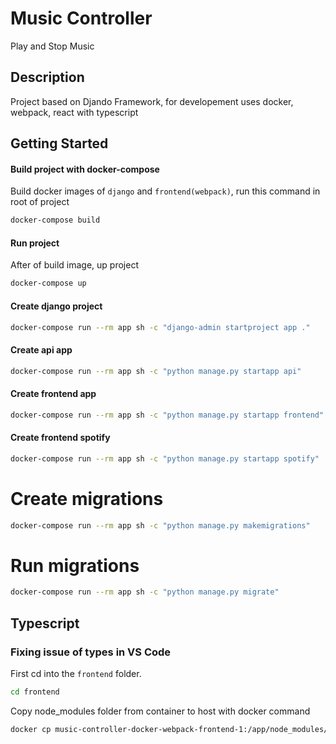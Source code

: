 # Music Controller

Play and Stop Music

## Description

Project based on Djando Framework, for developement uses docker, webpack, react with typescript

## Getting Started

#### Build project with docker-compose
Build docker images of  ```django``` and  ```frontend(webpack)```, run this command in root of project
```bash
docker-compose build
```
#### Run project
After of build image, up project
```bash
docker-compose up
```
#### Create django project
```bash
docker-compose run --rm app sh -c "django-admin startproject app ."
```
#### Create api app
```bash
docker-compose run --rm app sh -c "python manage.py startapp api"
```
#### Create frontend app
```bash
docker-compose run --rm app sh -c "python manage.py startapp frontend"
```
#### Create frontend spotify
```bash
docker-compose run --rm app sh -c "python manage.py startapp spotify"
```
# Create migrations
```bash
docker-compose run --rm app sh -c "python manage.py makemigrations"
```
# Run migrations
```bash
docker-compose run --rm app sh -c "python manage.py migrate"
```

## Typescript
### Fixing issue of types in VS Code

First cd into the ```frontend``` folder.
```bash
cd frontend
```
Copy node_modules folder from container to host with docker command
```bash
docker cp music-controller-docker-webpack-frontend-1:/app/node_modules/ ./
```